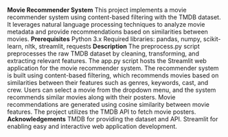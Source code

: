 **Movie Recommender System**
This project implements a movie recommender system using content-based filtering with the TMDB dataset. It leverages natural language processing techniques to analyze movie metadata and provide recommendations based on similarities between movies.
**Prerequisites**
Python 3.x
Required libraries: pandas, numpy, scikit-learn, nltk, streamlit, requests
**Description**
The preprocess.py script preprocesses the raw TMDB dataset by cleaning, transforming, and extracting relevant features.
The app.py script hosts the Streamlit web application for the movie recommender system.
The recommender system is built using content-based filtering, which recommends movies based on similarities between their features such as genres, keywords, cast, and crew.
Users can select a movie from the dropdown menu, and the system recommends similar movies along with their posters.
Movie recommendations are generated using cosine similarity between movie features.
The project utilizes the TMDB API to fetch movie posters.
**Acknowledgements**
TMDB for providing the dataset and API.
Streamlit for enabling easy and interactive web application development.
